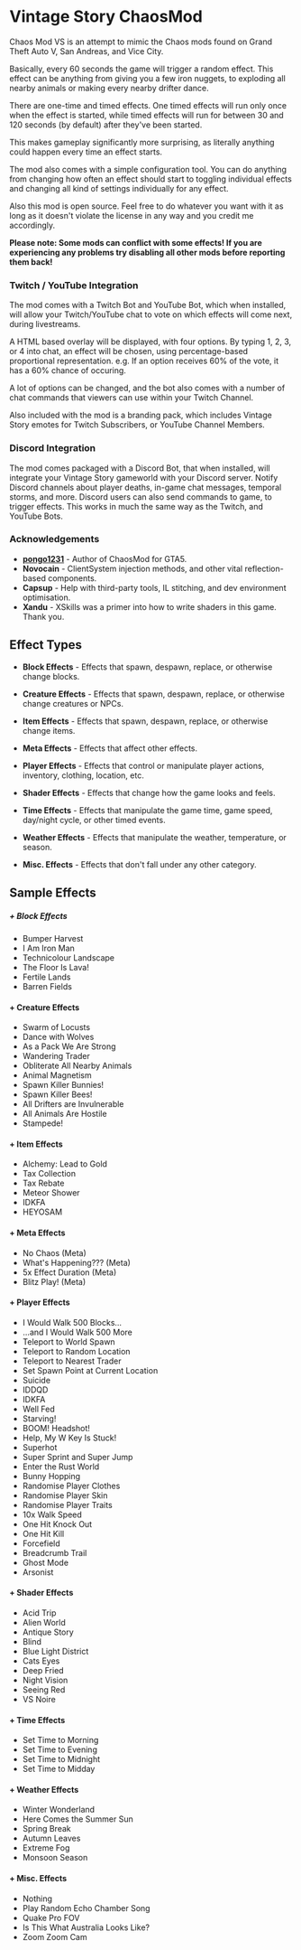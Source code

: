 # Vintage Story ChaosMod

Chaos Mod VS is an attempt to mimic the Chaos mods found on Grand Theft Auto V, San Andreas, and Vice City.

Basically, every 60 seconds the game will trigger a random effect. This effect can be anything from giving you a few iron nuggets, to exploding all nearby animals or making every nearby drifter dance.

There are one-time and timed effects. One timed effects will run only once when the effect is started, while timed effects will run for between 30 and 120 seconds (by default) after they've been started.

This makes gameplay significantly more surprising, as literally anything could happen every time an effect starts.

The mod also comes with a simple configuration tool. You can do anything from changing how often an effect should start to toggling individual effects and changing all kind of settings individually for any effect.

Also this mod is open source. Feel free to do whatever you want with it as long as it doesn't violate the license in any way and you credit me accordingly.

**Please note: Some mods can conflict with some effects! If you are experiencing any problems try disabling all other mods before reporting them back!**

### Twitch / YouTube Integration

The mod comes with a Twitch Bot and YouTube Bot, which when installed, will allow your Twitch/YouTube chat to vote on which effects will come next, during livestreams.

A HTML based overlay will be displayed, with four options. By typing 1, 2, 3, or 4 into chat, an effect will be chosen, using percentage-based proportional representation. e.g. If an option receives 60% of the vote, it has a 60% chance of occuring.

A lot of options can be changed, and the bot also comes with a number of chat commands that viewers can use within your Twitch Channel.

Also included with the mod is a branding pack, which includes Vintage Story emotes for Twitch Subscribers, or YouTube Channel Members.

### Discord Integration

The mod comes packaged with a Discord Bot, that when installed, will integrate your Vintage Story gameworld with your Discord server. Notify Discord channels about player deaths, in-game chat messages, temporal storms, and more. Discord users can also send commands to game, to trigger effects. This works in much the same way as the Twitch, and YouTube Bots.

### Acknowledgements

 * **[pongo1231](https://www.gta5-mods.com/users/pongo1231)** - Author of ChaosMod for GTA5.
 * **Novocain** - ClientSystem injection methods, and other vital reflection-based components.
 * **Capsup** - Help with third-party tools, IL stitching, and dev environment optimisation.
 * **Xandu** - XSkills was a primer into how to write shaders in this game. Thank you.

## Effect Types


  * **Block Effects** - Effects that spawn, despawn, replace, or otherwise change blocks.

  * **Creature Effects** - Effects that spawn, despawn, replace, or otherwise change creatures or NPCs.
 
  * **Item Effects** - Effects that spawn, despawn, replace, or otherwise change items.
 
  * **Meta Effects** - Effects that affect other effects.

  * **Player Effects** - Effects that control or manipulate player actions, inventory, clothing, location, etc.

  * **Shader Effects** - Effects that change how the game looks and feels.

  * **Time Effects** - Effects that manipulate the game time, game speed, day/night cycle, or other timed events.
 
  * **Weather Effects** - Effects that manipulate the weather, temperature, or season.
 
  * **Misc. Effects** - Effects that don't fall under any other category.

## Sample Effects

##### + Block Effects

 - Bumper Harvest
 - I Am Iron Man
 - Technicolour Landscape
 - The Floor Is Lava!
 - Fertile Lands
 - Barren Fields

#### + Creature Effects

 - Swarm of Locusts
 - Dance with Wolves
 - As a Pack We Are Strong
 - Wandering Trader
 - Obliterate All Nearby Animals
 - Animal Magnetism
 - Spawn Killer Bunnies!
 - Spawn Killer Bees!
 - All Drifters are Invulnerable
 - All Animals Are Hostile
 - Stampede!

#### + Item Effects

 - Alchemy: Lead to Gold
 - Tax Collection
 - Tax Rebate
 - Meteor Shower
 - IDKFA
 - HEYOSAM

#### + Meta Effects

 - No Chaos (Meta)
 - What's Happening??? (Meta)
 - 5x Effect Duration (Meta)
 - Blitz Play! (Meta)

#### + Player Effects

 - I Would Walk 500 Blocks...
 - ...and I Would Walk 500 More
 - Teleport to World Spawn
 - Teleport to Random Location
 - Teleport to Nearest Trader
 - Set Spawn Point at Current Location
 - Suicide
 - IDDQD
 - IDKFA
 - Well Fed
 - Starving!
 - BOOM! Headshot!
 - Help, My W Key Is Stuck!
 - Superhot
 - Super Sprint and Super Jump
 - Enter the Rust World
 - Bunny Hopping
 - Randomise Player Clothes
 - Randomise Player Skin
 - Randomise Player Traits
 - 10x Walk Speed
 - One Hit Knock Out
 - One Hit Kill
 - Forcefield
 - Breadcrumb Trail
 - Ghost Mode
 - Arsonist

#### + Shader Effects

 - Acid Trip
 - Alien World
 - Antique Story
 - Blind
 - Blue Light District
 - Cats Eyes
 - Deep Fried
 - Night Vision
 - Seeing Red
 - VS Noire

#### + Time Effects

 - Set Time to Morning
 - Set Time to Evening
 - Set Time to Midnight
 - Set Time to Midday

#### + Weather Effects

 - Winter Wonderland
 - Here Comes the Summer Sun
 - Spring Break
 - Autumn Leaves
 - Extreme Fog
 - Monsoon Season

#### + Misc. Effects

 - Nothing
 - Play Random Echo Chamber Song
 - Quake Pro FOV
 - Is This What Australia Looks Like?
 - Zoom Zoom Cam